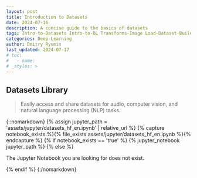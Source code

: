 ```yaml
---
layout: post
title: Introduction to Datasets
date: 2024-07-16
description: A concise guide to the basics of datasets
tags: Intro-to-Datasets Intro-to-DL Transforms-Image Load-Dataset-Builder Load-Dataset Get-Dataset-Split-Names Get-Dataset-Config-Names DatasetInfo
categories: Deep-Learning
author: Dmitry Ryumin
last_updated: 2024-07-17
# toc:
#   - name: 
# _styles: >
---
```


## Datasets Library

> Easily access and share datasets for audio, computer vision, and natural language processing (NLP) tasks.

{::nomarkdown}
{% assign jupyter_path = 'assets/jupyter/datasets_hf_en.ipynb' | relative_url %}
{% capture notebook_exists %}{% file_exists assets/jupyter/datasets_hf_en.ipynb %}{% endcapture %}
{% if notebook_exists == 'true' %}
  {% jupyter_notebook jupyter_path %}
{% else %}
  <p>The Jupyter Notebook you are looking for does not exist.</p>
{% endif %}
{:/nomarkdown}
